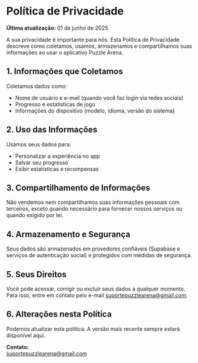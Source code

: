 # Política de Privacidade

**Última atualização:** 01 de junho de 2025

A sua privacidade é importante para nós. Esta Política de Privacidade descreve como coletamos, usamos, armazenamos e compartilhamos suas informações ao usar o aplicativo Puzzle Arena.

## 1. Informações que Coletamos
Coletamos dados como:
- Nome de usuário e e-mail (quando você faz login via redes sociais)
- Progresso e estatísticas de jogo
- Informações do dispositivo (modelo, idioma, versão do sistema)

## 2. Uso das Informações
Usamos seus dados para:
- Personalizar a experiência no app
- Salvar seu progresso
- Exibir estatísticas e recompensas

## 3. Compartilhamento de Informações
Não vendemos nem compartilhamos suas informações pessoais com terceiros, exceto quando necessário para fornecer nossos serviços ou quando exigido por lei.

## 4. Armazenamento e Segurança
Seus dados são armazenados em provedores confiáveis (Supabase e serviços de autenticação social) e protegidos com medidas de segurança.

## 5. Seus Direitos
Você pode acessar, corrigir ou excluir seus dados a qualquer momento. Para isso, entre em contato pelo e-mail suportepuzzlearena@gmail.com.

## 6. Alterações nesta Política
Podemos atualizar esta política. A versão mais recente sempre estará disponível aqui.

**Contato:**  
suportepuzzlearena@gmail.com  

